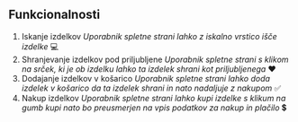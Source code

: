 














## Funkcionalnosti 

1. Iskanje izdelkov *Uporabnik spletne strani lahko z iskalno vrstico išče izdelke* :computer:
2. Shranjevanje izdelkov pod priljubljene *Uporabnik spletne strani s klikom na srček, ki je ob izdelku lahko ta izdelek shrani kot priljubljenega* :heart:
3. Dodajanje izdelkov v košarico *Uporabnik spletne strani lahko doda izdelek v košarico da ta izdelek shrani in nato nadaljuje z nakupom* :white_check_mark:
4. Nakup izdelkov *Uporabnik spletne strani lahko kupi izdelke s klikum na gumb kupi nato bo preusmerjen na vpis podatkov za nakup in plačilo* :heavy_dollar_sign:
